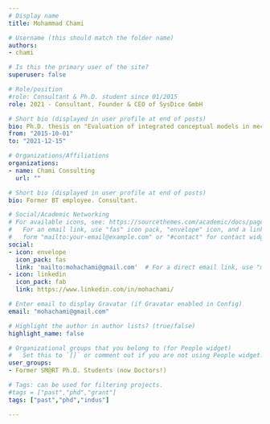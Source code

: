 ```yaml
---
# Display name
title: Mohammad Chami

# Username (this should match the folder name)
authors:
- chami

# Is this the primary user of the site?
superuser: false

# Role/position
#role: Consultant & Ph.D. student since 01/2015
role: 2021 - Consultant, Founder & CEO of SysDice GmbH

# Short bio (displayed in user profile at end of posts)
bio: Ph.D. thesis on "Evaluation of integrated conceptual models in mechatronic systems"
from: "2015-10-01"
to: "2021-12-15"

# Organizations/Affiliations
organizations:
- name: Chami Consulting
  url: ""

# Short bio (displayed in user profile at end of posts)
bio: Former BT employee. Consultant.

# Social/Academic Networking
# For available icons, see: https://sourcethemes.com/academic/docs/page-builder/#icons
#   For an email link, use "fas" icon pack, "envelope" icon, and a link in the
#   form "mailto:your-email@example.com" or "#contact" for contact widget.
social:
- icon: envelope
  icon_pack: fas
  link: 'mailto:mohachami@gmail.com'  # For a direct email link, use "mailto:test@example.org".
- icon: linkedin
  icon_pack: fab
  link: https://www.linkedin.com/in/mohachami/

# Enter email to display Gravatar (if Gravatar enabled in Config)
email: "mohachami@gmail.com"

# Highlight the author in author lists? (true/false)
highlight_name: false

# Organizational groups that you belong to (for People widget)
#   Set this to `[]` or comment out if you are not using People widget.
user_groups:
- Former SM@RT Ph.D. Students (now Doctors!)

# Tags: can be used for filtering projects.
#tags = ["past","phd","grant"]
tags: ["past","phd","indus"]

---
```

